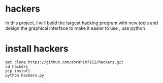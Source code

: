 # hackers
In this project, I will build the largest hacking program with new tools and design the graphical interface to make it easier to use ,
use python
# install hackers
```
get clone https://github.com/abrahim7112/hackers.git
cd hackers
pip install
python hackers.py
````
